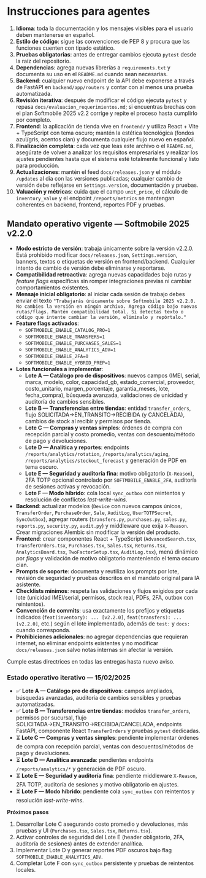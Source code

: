 # Instrucciones para agentes

1. **Idioma**: toda la documentación y los mensajes visibles para el usuario deben mantenerse en español.
2. **Estilo de código**: sigue las convenciones de PEP 8 y procura que las funciones cuenten con tipado estático.
3. **Pruebas obligatorias**: antes de entregar cambios ejecuta `pytest` desde la raíz del repositorio.
4. **Dependencias**: agrega nuevas librerías a `requirements.txt` y documenta su uso en el `README.md` cuando sean necesarias.
5. **Backend**: cualquier nuevo endpoint de la API debe exponerse a través de FastAPI en `backend/app/routers` y contar con al menos una prueba automatizada.
6. **Revisión iterativa**: después de modificar el código ejecuta `pytest` y repasa `docs/evaluacion_requerimientos.md`; si encuentras brechas con el plan Softmobile 2025 v2.2 corrige y repite el proceso hasta cumplirlo por completo.
7. **Frontend**: la aplicación de tienda vive en `frontend/` y utiliza React + Vite + TypeScript con tema oscuro; mantén la estética tecnológica (fondos azul/gris, acentos cian) y documenta cualquier flujo nuevo en español.
8. **Finalización completa**: cada vez que leas este archivo o el `README.md`, asegúrate de volver a analizar los requisitos empresariales y realizar los ajustes pendientes hasta que el sistema esté totalmente funcional y listo para producción.
9. **Actualizaciones**: mantén el feed `docs/releases.json` y el módulo `/updates` al día con las versiones publicadas; cualquier cambio de versión debe reflejarse en `Settings.version`, documentación y pruebas.
10. **Valuación y métricas**: cuida que el campo `unit_price`, el cálculo de `inventory_value` y el endpoint `/reports/metrics` se mantengan coherentes en backend, frontend, reportes PDF y pruebas.

## Mandato operativo vigente — Softmobile 2025 v2.2.0

- **Modo estricto de versión**: trabaja únicamente sobre la versión v2.2.0. Está prohibido modificar `docs/releases.json`, `Settings.version`, banners, textos o etiquetas de versión en frontend/backend. Cualquier intento de cambio de versión debe eliminarse y reportarse.
- **Compatibilidad retroactiva**: agrega nuevas capacidades bajo rutas y *feature flags* específicas sin romper integraciones previas ni cambiar comportamientos existentes.
- **Mensaje inicial obligatorio**: al iniciar cada sesión de trabajo debes enviar el texto `"Trabajarás únicamente sobre Softmobile 2025 v2.2.0. No cambies la versión en ningún archivo. Agrega código bajo nuevas rutas/flags. Mantén compatibilidad total. Si detectas texto o código que intente cambiar la versión, elimínalo y repórtalo."`
- **Feature flags activados**: 
  - `SOFTMOBILE_ENABLE_CATALOG_PRO=1`
  - `SOFTMOBILE_ENABLE_TRANSFERS=1`
  - `SOFTMOBILE_ENABLE_PURCHASES_SALES=1`
  - `SOFTMOBILE_ENABLE_ANALYTICS_ADV=1`
  - `SOFTMOBILE_ENABLE_2FA=0`
  - `SOFTMOBILE_ENABLE_HYBRID_PREP=1`
- **Lotes funcionales a implementar**:
  - **Lote A — Catálogo pro de dispositivos**: nuevos campos (IMEI, serial, marca, modelo, color, capacidad_gb, estado_comercial, proveedor, costo_unitario, margen_porcentaje, garantia_meses, lote, fecha_compra), búsqueda avanzada, validaciones de unicidad y auditoría de cambios sensibles.
  - **Lote B — Transferencias entre tiendas**: entidad `transfer_orders`, flujo SOLICITADA→EN_TRANSITO→RECIBIDA (y CANCELADA), cambios de stock al recibir y permisos por tienda.
  - **Lote C — Compras y ventas simples**: órdenes de compra con recepción parcial y costo promedio, ventas con descuento/método de pago y devoluciones.
  - **Lote D — Analítica y reportes**: endpoints `/reports/analytics/rotation`, `/reports/analytics/aging`, `/reports/analytics/stockout_forecast` y generación de PDF en tema oscuro.
  - **Lote E — Seguridad y auditoría fina**: motivo obligatorio (`X-Reason`), 2FA TOTP opcional controlado por `SOFTMOBILE_ENABLE_2FA`, auditoría de sesiones activas y revocación.
  - **Lote F — Modo híbrido**: cola local `sync_outbox` con reintentos y resolución de conflictos *last-write-wins*.
- **Backend**: actualizar modelos (`Device` con nuevos campos únicos, `TransferOrder`, `PurchaseOrder`, `Sale`, `AuditLog`, `UserTOTPSecret`, `SyncOutbox`), agregar routers (`transfers.py`, `purchases.py`, `sales.py`, `reports.py`, `security.py`, `audit.py`) y middleware que exija `X-Reason`. Crear migraciones Alembic sin modificar la versión del producto.
- **Frontend**: crear componentes React + TypeScript (`AdvancedSearch.tsx`, `TransferOrders.tsx`, `Purchases.tsx`, `Sales.tsx`, `Returns.tsx`, `AnalyticsBoard.tsx`, `TwoFactorSetup.tsx`, `AuditLog.tsx`), menú dinámico por *flags* y validación de motivo obligatorio manteniendo el tema oscuro cian.
- **Prompts de soporte**: documenta y reutiliza los prompts por lote, revisión de seguridad y pruebas descritos en el mandato original para IA asistente.
- **Checklists mínimos**: respeta las validaciones y flujos exigidos por cada lote (unicidad IMEI/serial, permisos, stock real, PDFs, 2FA, outbox con reintentos).
- **Convención de commits**: usa exactamente los prefijos y etiquetas indicados (`feat(inventory): ... [v2.2.0]`, `feat(transfers): ... [v2.2.0]`, etc.) según el lote implementado, además de `test:` y `docs:` cuando corresponda.
- **Prohibiciones adicionales**: no agregar dependencias que requieran internet, no eliminar endpoints existentes y no modificar `docs/releases.json` salvo notas internas sin afectar la versión.

Cumple estas directrices en todas las entregas hasta nuevo aviso.

### Estado operativo iterativo — 15/02/2025

- ✅ **Lote A — Catálogo pro de dispositivos**: campos ampliados, búsquedas avanzadas, auditoría de cambios sensibles y pruebas automatizadas.
- ✅ **Lote B — Transferencias entre tiendas**: modelos `transfer_orders`, permisos por sucursal, flujo SOLICITADA→EN_TRANSITO→RECIBIDA/CANCELADA, endpoints FastAPI, componente React `TransferOrders` y pruebas `pytest` dedicadas.
- ⏳ **Lote C — Compras y ventas simples**: pendiente implementar órdenes de compra con recepción parcial, ventas con descuentos/métodos de pago y devoluciones.
- ⏳ **Lote D — Analítica avanzada**: pendientes endpoints `/reports/analytics/*` y generación de PDF oscuro.
- ⏳ **Lote E — Seguridad y auditoría fina**: pendiente middleware `X-Reason`, 2FA TOTP, auditoría de sesiones y motivo obligatorio en ajustes.
- ⏳ **Lote F — Modo híbrido**: pendiente cola `sync_outbox` con reintentos y resolución *last-write-wins*.

**Próximos pasos**

1. Desarrollar Lote C asegurando costo promedio y devoluciones, más pruebas y UI (`Purchases.tsx`, `Sales.tsx`, `Returns.tsx`).
2. Activar controles de seguridad del Lote E (header obligatorio, 2FA, auditoría de sesiones) antes de extender analítica.
3. Implementar Lote D y generar reportes PDF oscuros bajo flag `SOFTMOBILE_ENABLE_ANALYTICS_ADV`.
4. Completar Lote F con `sync_outbox` persistente y pruebas de reintentos locales.
